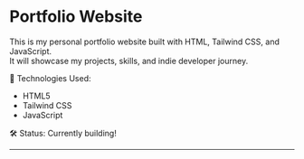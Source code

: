 # Portfolio Website

This is my personal portfolio website built with HTML, Tailwind CSS, and JavaScript.  
It will showcase my projects, skills, and indie developer journey.

🚀 Technologies Used:

- HTML5
- Tailwind CSS
- JavaScript

🛠️ Status:
Currently building!

---
